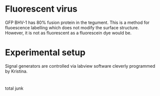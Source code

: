 Fluorescent virus
==================

GFP BHV-1 has 80% fusion protein in the tegument.
This is a method for fluoescence labelling which does not modify the surface structure.
However, it is not as fluorescent as a fluorescein dye would be.


Experimental setup
==================

Signal generators are controlled via labview software cleverly programmed by Kristina.
#
total junk
